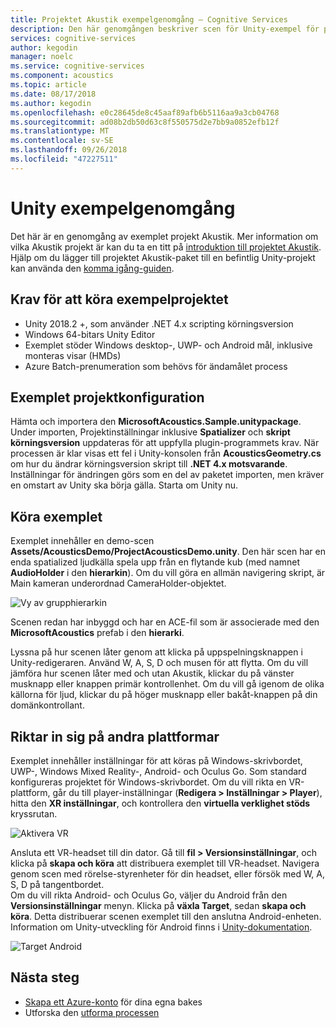 ```yaml
---
title: Projektet Akustik exempelgenomgång – Cognitive Services
description: Den här genomgången beskriver scen för Unity-exempel för projektet Akustik, inklusive distribution till skrivbord och VR.
services: cognitive-services
author: kegodin
manager: noelc
ms.service: cognitive-services
ms.component: acoustics
ms.topic: article
ms.date: 08/17/2018
ms.author: kegodin
ms.openlocfilehash: e0c28645de8c45aaf89afb6b5116aa9a3cb04768
ms.sourcegitcommit: ad08b2db50d63c8f550575d2e7bb9a0852efb12f
ms.translationtype: MT
ms.contentlocale: sv-SE
ms.lasthandoff: 09/26/2018
ms.locfileid: "47227511"
---
```

# <a name="unity-sample-walkthrough"></a>Unity exempelgenomgång
Det här är en genomgång av exemplet projekt Akustik. Mer information om vilka Akustik projekt är kan du ta en titt på [introduktion till projektet Akustik](what-is-acoustics.md). Hjälp om du lägger till projektet Akustik-paket till en befintlig Unity-projekt kan använda den [komma igång-guiden](getting-started.md).

## <a name="requirements-for-running-the-sample-project"></a>Krav för att köra exempelprojektet
* Unity 2018.2 +, som använder .NET 4.x scripting körningsversion
* Windows 64-bitars Unity Editor
* Exemplet stöder Windows desktop-, UWP- och Android mål, inklusive monteras visar (HMDs)
* Azure Batch-prenumeration som behövs för ändamålet process

## <a name="sample-project-setup"></a>Exemplet projektkonfiguration
Hämta och importera den **MicrosoftAcoustics.Sample.unitypackage**. Under importen, Projektinställningar inklusive **Spatializer** och **skript körningsversion** uppdateras för att uppfylla plugin-programmets krav. När processen är klar visas ett fel i Unity-konsolen från **AcousticsGeometry.cs** om hur du ändrar körningsversion skript till **.NET 4.x motsvarande**. Inställningar för ändringen görs som en del av paketet importen, men kräver en omstart av Unity ska börja gälla. Starta om Unity nu.

## <a name="running-the-sample"></a>Köra exemplet
Exemplet innehåller en demo-scen **Assets/AcousticsDemo/ProjectAcousticsDemo.unity**. Den här scen har en enda spatialized ljudkälla spela upp från en flytande kub (med namnet **AudioHolder** i den **hierarkin**). Om du vill göra en allmän navigering skript, är Main kameran underordnad CameraHolder-objektet. 

![Vy av grupphierarkin](media/SampleHierarchyView.png)

Scenen redan har inbyggd och har en ACE-fil som är associerade med den **MicrosoftAcoustics** prefab i den **hierarki**. 

Lyssna på hur scenen låter genom att klicka på uppspelningsknappen i Unity-redigeraren. Använd W, A, S, D och musen för att flytta. Om du vill jämföra hur scenen låter med och utan Akustik, klickar du på vänster musknapp eller knappen primär kontrollenhet. Om du vill gå igenom de olika källorna för ljud, klickar du på höger musknapp eller bakåt-knappen på din domänkontrollant.

## <a name="targeting-other-platforms"></a>Riktar in sig på andra plattformar
Exemplet innehåller inställningar för att köras på Windows-skrivbordet, UWP-, Windows Mixed Reality-, Android- och Oculus Go. Som standard konfigureras projektet för Windows-skrivbordet. Om du vill rikta en VR-plattform, går du till player-inställningar (**Redigera > Inställningar > Player**), hitta den **XR inställningar**, och kontrollera den **virtuella verklighet stöds** kryssrutan.

![Aktivera VR](media/VRSupport.png)  

Ansluta ett VR-headset till din dator. Gå till **fil > Versionsinställningar**, och klicka på **skapa och köra** att distribuera exemplet till VR-headset. Navigera genom scen med rörelse-styrenheter för din headset, eller försök med W, A, S, D på tangentbordet.    
Om du vill rikta Android- och Oculus Go, väljer du Android från den **Versionsinställningar** menyn. Klicka på **växla Target**, sedan **skapa och köra**. Detta distribuerar scenen exemplet till den anslutna Android-enheten. Information om Unity-utveckling för Android finns i [Unity-dokumentation](https://docs.unity3d.com/Manual/android-GettingStarted.html).

![Target Android](media/TargetAndroid.png)  

## <a name="next-steps"></a>Nästa steg
* [Skapa ett Azure-konto](create-azure-account.md) för dina egna bakes
* Utforska den [utforma processen](design-process.md)


